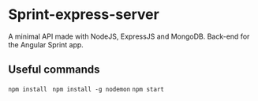 # Sprint-express-server

A minimal API made with NodeJS, ExpressJS and MongoDB. Back-end for the Angular Sprint app.

## Useful commands

` npm install `
` npm install -g nodemon`
` npm start `